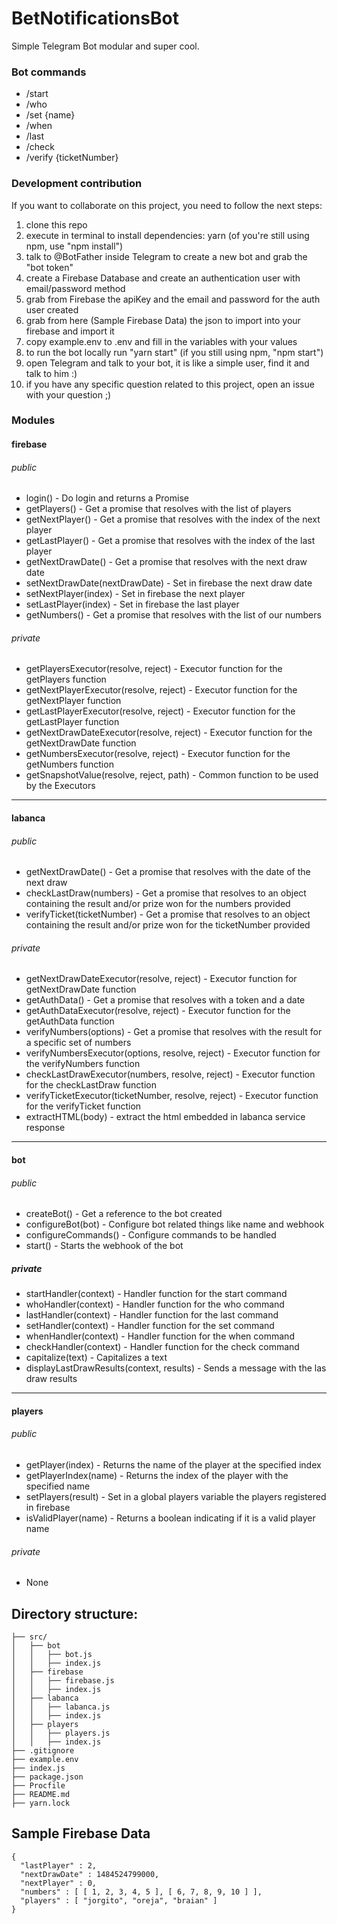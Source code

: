 # BetNotificationsBot
Simple Telegram Bot modular and super cool.

### Bot commands

* /start
* /who
* /set {name}
* /when
* /last
* /check
* /verify {ticketNumber}

### Development contribution

If you want to collaborate on this project, you need to follow the next steps:

1. clone this repo
2. execute in terminal to install dependencies: yarn (of you're still using npm, use "npm install")
3. talk to @BotFather inside Telegram to create a new bot and grab the "bot token"
4. create a Firebase Database and create an authentication user with email/password method
5. grab from Firebase the apiKey and the email and password for the auth user created
6. grab from here (Sample Firebase Data) the json to import into your firebase and import it
7. copy example.env to .env and fill in the variables with your values
8. to run the bot locally run "yarn start" (if you still using npm, "npm start")
9. open Telegram and talk to your bot, it is like a simple user, find it and talk to him :)
10. if you have any specific question related to this project, open an issue with your question ;)

### Modules

#### firebase

###### public
* login() - Do login and returns a Promise
* getPlayers() - Get a promise that resolves with the list of players
* getNextPlayer() - Get a promise that resolves with the index of the next player
* getLastPlayer() - Get a promise that resolves with the index of the last player
* getNextDrawDate() - Get a promise that resolves with the next draw date
* setNextDrawDate(nextDrawDate) - Set in firebase the next draw date
* setNextPlayer(index) - Set in firebase the next player
* setLastPlayer(index) - Set in firebase the last player
* getNumbers() - Get a promise that resolves with the list of our numbers

###### private
* getPlayersExecutor(resolve, reject) - Executor function for the getPlayers function
* getNextPlayerExecutor(resolve, reject) - Executor function for the getNextPlayer function
* getLastPlayerExecutor(resolve, reject) - Executor function for the getLastPlayer function
* getNextDrawDateExecutor(resolve, reject) - Executor function for the getNextDrawDate function
* getNumbersExecutor(resolve, reject) - Executor function for the getNumbers function
* getSnapshotValue(resolve, reject, path) - Common function to be used by the Executors

---
#### labanca

###### public
* getNextDrawDate() - Get a promise that resolves with the date of the next draw
* checkLastDraw(numbers) - Get a promise that resolves to an object containing the result and/or prize won for the numbers provided
* verifyTicket(ticketNumber) - Get a promise that resolves to an object containing the result and/or prize won for the ticketNumber provided

###### private
* getNextDrawDateExecutor(resolve, reject) - Executor function for getNextDrawDate function
* getAuthData() - Get a promise that resolves with a token and a date
* getAuthDataExecutor(resolve, reject) - Executor function for the getAuthData function
* verifyNumbers(options) - Get a promise that resolves with the result for a specific set of numbers
* verifyNumbersExecutor(options, resolve, reject) - Executor function for the verifyNumbers function
* checkLastDrawExecutor(numbers, resolve, reject) - Executor function for the checkLastDraw function
* verifyTicketExecutor(ticketNumber, resolve, reject) - Executor function for the verifyTicket function
* extractHTML(body) - extract the html embedded in labanca service response

---
#### bot

###### public
* createBot() - Get a reference to the bot created
* configureBot(bot) - Configure bot related things like name and webhook
* configureCommands() - Configure commands to be handled
* start() - Starts the webhook of the bot

##### private
* startHandler(context) - Handler function for the start command
* whoHandler(context) - Handler function for the who command
* lastHandler(context) - Handler function for the last command
* setHandler(context) - Handler function for the set command
* whenHandler(context) - Handler function for the when command
* checkHandler(context) - Handler function for the check command
* capitalize(text) - Capitalizes a text
* displayLastDrawResults(context, results) - Sends a message with the las draw results

---
#### players

###### public
* getPlayer(index) - Returns the name of the player at the specified index
* getPlayerIndex(name) - Returns the index of the player with the specified name
* setPlayers(result) - Set in a global players variable the players registered in firebase
* isValidPlayer(name) - Returns a boolean indicating if it is a valid player name

###### private
* None

## Directory structure:
```
├── src/
│   ├── bot
│   │   ├── bot.js
│   │   ├── index.js
│   ├── firebase
│   │   ├── firebase.js
│   │   ├── index.js
│   ├── labanca
│   │   ├── labanca.js
│   │   ├── index.js
│   ├── players
│   │   ├── players.js
│   │   ├── index.js
├── .gitignore
├── example.env
├── index.js
├── package.json
├── Procfile
├── README.md
├── yarn.lock
```

## Sample Firebase Data
```
{
  "lastPlayer" : 2,
  "nextDrawDate" : 1484524799000,
  "nextPlayer" : 0,
  "numbers" : [ [ 1, 2, 3, 4, 5 ], [ 6, 7, 8, 9, 10 ] ],
  "players" : [ "jorgito", "oreja", "braian" ]
}

```
